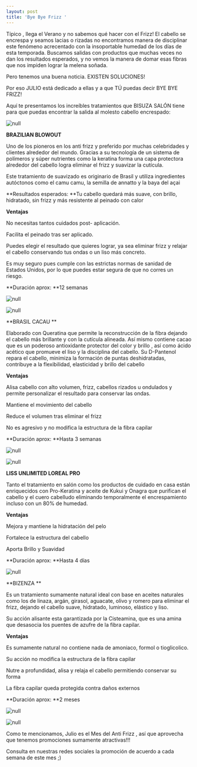 ```yaml
---
layout: post
title: 'Bye Bye Frizz '
---
```

Típico , llega el Verano y no sabemos qué hacer con el Frizz! El cabello se encrespa y seamos lacias o rizadas no encontramos manera de disciplinar  este fenómeno acrecentado con la insoportable humedad de los días de esta temporada. Buscamos salidas con productos que muchas veces no dan los resultados esperados, y no vemos la manera de domar esas fibras que nos impiden lograr la melena soñada.

Pero tenemos una buena noticia. EXISTEN SOLUCIONES!

Por eso JULIO está dedicado a ellas y a que TÚ puedas decir BYE BYE FRIZZ!

Aquí te presentamos los increíbles tratamientos que BISUZA SALÓN tiene para que puedas encontrar la salida al molesto cabello encrespado:

![null](/img/uploads/byefrizz.jpg)

**BRAZILIAN BLOWOUT**

Uno de los pioneros en los anti frizz y preferido por muchas celebridades y clientes alrededor del mundo. Gracias a su tecnología de un sistema de polímeros y súper nutrientes  como la keratina  forma una capa protectora alrededor del cabello logra eliminar el frizz y suavizar la cutícula. 

Este tratamiento de suavizado es originario de Brasil y utiliza ingredientes autóctonos como el camu camu, la semilla de annatto y la baya del açai

**Resultados esperados: **Tu cabello quedará más suave, con brillo, hidratado, sin frizz y más resistente al peinado con calor

**Ventajas**

No necesitas tantos cuidados post- aplicación. 

Facilita el peinado tras ser aplicado.  

Puedes elegir el resultado que quieres lograr, ya sea eliminar frizz  y relajar el cabello conservando tus ondas o un liso más concreto. 

Es muy seguro pues cumple con las estrictas normas de sanidad de Estados Unidos, por lo que puedes estar segura de que no corres un riesgo. 

**Duración aprox: **12 semanas

![null](/img/uploads/brasilianblowout.jpg)

![null](/img/uploads/antesydespuesok.jpg)

**BRASIL CACAU **

Elaborado con Queratina que permite la reconstrucción de la fibra dejando el cabello más brillante y con la cutícula alineada. Así mismo contiene cacao que es un poderoso antioxidante protector del color y brillo , así como ácido acético que promueve el liso y la disciplina del cabello. Su D-Pantenol repara el cabello, minimiza la formación de puntas deshidratadas, contribuye a la flexibilidad, elasticidad y brillo del cabello

**Ventajas**

Alisa  cabello con alto volumen, frizz, cabellos rizados u ondulados y permite personalizar el resultado para conservar las ondas.

Mantiene el movimiento del cabello

Reduce el volumen tras eliminar el frizz

No es agresivo y no modifica la estructura de la fibra capilar

**Duración aprox: **Hasta 3 semanas 

![null](/img/uploads/brasilcacau.jpg)

![null](/img/uploads/antesydespuesbrasilcacau.jpg)

**LISS UNLIMITED LOREAL PRO**

Tanto el tratamiento en salón como los productos de cuidado en casa están enriquecidos con Pro-Keratina y aceite de Kukui y Onagra que purifican el cabello y el cuero cabelludo eliminando temporalmente el encrespamiento incluso con un 80% de humedad. 

**Ventajas**

Mejora y mantiene la hidratación del pelo

Fortalece la estructura del cabello

Aporta Brillo y Suavidad 

**Duración aprox: **Hasta 4 días

![null](/img/uploads/lissunlimited.jpg)

**BIZENZA **

Es un tratamiento sumamente natural ideal con base en aceites naturales como los de linaza, argán, girasol, aguacate, olivo y romero para eliminar el frizz, dejando el cabello suave, hidratado, luminoso, elástico y liso.

Su acción alisante esta garantizada por la Cisteamina, que es una amina que desasocia los puentes de azufre de la fibra capilar.

**Ventajas**

Es sumamente natural no contiene nada de amoniaco, formol o tioglicolico.

Su acción no modifica la estructura de la fibra capilar

Nutre a profundidad, alisa y relaja el cabello permitiendo conservar su forma

La fibra capilar queda protegida contra daños externos

**Duración aprox: **2 meses 

![null](/img/uploads/bizenza.jpg)

![null](/img/uploads/antesydespuesbizenza.jpg)

Como te mencionamos, Julio es el Mes del Anti Frizz , así que aprovecha que tenemos promociones sumamente atractivas!!!

Consulta en nuestras redes sociales la promoción de acuerdo a cada semana de este mes ;)
